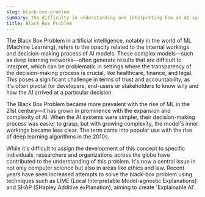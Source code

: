 ```yaml
---
slug: black-box-problem
summary: The difficulty in understanding and interpreting how an AI system, particularly ML models, makes decisions.
title: Black Box Problem
---
```


The Black Box Problem in artificial intelligence, notably in the world of ML (Machine Learning), refers to the opacity related to the internal workings and decision-making process of AI models. These complex models—such as deep learning networks—often generate results that are difficult to interpret, which can be problematic in settings where the transparency of the decision-making process is crucial, like healthcare, finance, and legal. This poses a significant challenge in terms of trust and accountability, as it's often pivotal for developers, end-users or stakeholders to know why and how the AI arrived at a particular decision.

The Black Box Problem became more prevalent with the rise of ML in the 21st century—it has grown in prominence with the expansion and complexity of AI. When the AI systems were simpler, their decision-making process was easier to grasp, but with growing complexity, the model's inner workings became less clear. The term came into popular use with the rise of deep learning algorithms in the 2010s.

While it's difficult to assign the development of this concept to specific individuals, researchers and organizations across the globe have contributed to the understanding of this problem. It's now a central issue in not only computer science but also in areas like ethics and law. Recent years have seen increased attempts to solve the black-box problem using techniques such as LIME (Local Interpretable Model-agnostic Explanations) and SHAP (SHapley Additive exPlanation), aiming to create 'Explainable AI'.
